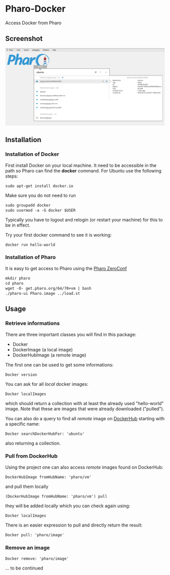 # Pharo-Docker
Access Docker from Pharo

## Screenshot

![](images/docker.png)

## Installation

### Installation of Docker
First install Docker on your local machine. It need to be accessible in the path so Pharo can find the **docker** command.
For Ubuntu use the following steps:

```
sudo apt-get install docker.io
```

Make sure you do not need to run 

```
sudo groupadd docker
sudo usermod -a -G docker $USER
```
Typically you have to logout and relogin (or restart your machine) for this to be in effect.

Try your first docker command to see it is working:

```
docker run hello-world

```
### Installation of Pharo

It is easy to get access to Pharo using the [Pharo ZeroConf](http://get.pharo.org/)

```
mkdir pharo
cd pharo
wget -O- get.pharo.org/64/70+vm | bash
./pharo-ui Pharo.image ../load.st
```

## Usage

### Retrieve informations

There are three important classes you will find in this package:

 - Docker
 - DockerImage (a local image)
 - DockerHubImage (a remote image)

The first one can be used to get some informations:

```Smalltalk
Docker version
```

You can ask for all *local* docker images:

```Smalltalk
Docker localImages 
```
which should return a collection with at least the already used "hello-world" image. Note that these are images that were already downloaded ("pulled").

You can also do a query to find all *remote* image on [DockerHub](http://hub.docker.com) starting with a specific name:

```Smalltalk
Docker searchDockerHubFor: 'ubuntu' 
```
also returning a collection.

### Pull from DockerHub

Using the project one can also access *remote* images found on DockerHub:

```Smalltalk
DockerHubImage fromHubName: 'pharo/vm'
```

and pull them locally

```Smalltalk
(DockerHubImage fromHubName: 'pharo/vm') pull
```
they will be added locally which you can check again using:

```Smalltalk
Docker localImages 
```

There is an easier expression to pull and directly return the result:

```Smalltalk
Docker pull: 'pharo/image'
```
 
### Remove an image

```Smalltalk
Docker remove: 'pharo/image'
```

... to be continued

